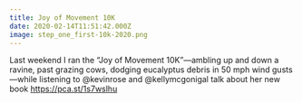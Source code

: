 ```yaml
---
title: Joy of Movement 10K
date: 2020-02-14T11:51:42.000Z
image: step_one_first-10k-2020.png
---
```

Last weekend I ran the “Joy of Movement 10K”—ambling up and down a ravine, past grazing cows, dodging eucalyptus debris in 50 mph wind gusts—while listening to @kevinrose and @kellymcgonigal talk about her new book https://pca.st/1s7wslhu
